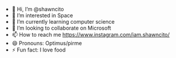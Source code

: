 - 👋 Hi, I’m @shawncito
- 👀 I’m interested in Space
- 🌱 I’m currently learning computer science
- 💞️ I’m looking to collaborate on Microsoft
- 📫 How to reach me https://www.instagram.com/iam.shawncito/
- 😄 Pronouns: Optimus/pirme
- ⚡ Fun fact: I love food

<!---
shawncito/shawncito is a ✨ special ✨ repository because its `README.md` (this file) appears on your GitHub profile.
You can click the Preview link to take a look at your changes.
--->
